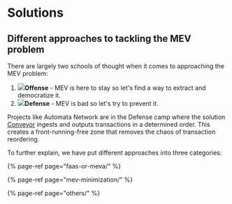 # Solutions

## Different approaches to tackling the MEV problem <a id="different-approaches-to-tackling-the-mev-problem"></a>

There are largely two schools of thought when it comes to approaching the MEV problem:

1. ![](../.gitbook/assets/image%20%2810%29.png)**Offense** - MEV is here to stay so let's find a way to extract and democratize it.
2. ![](../.gitbook/assets/image%20%283%29.png)**Defense** - MEV is bad so let's try to prevent it.

Projects like Automata Network are in the Defense camp where the solution [Conveyor](https://docs.ata.network/mev/solutions/mev-minimization-prevention/#conveyor-the-automata-network-approach-to-tackling-mev) ingests and outputs transactions in a determined order. This creates a front-running-free zone that removes the chaos of transaction reordering.

To further explain, we have put different approaches into three categories:

{% page-ref page="faas-or-meva/" %}

{% page-ref page="mev-minimization/" %}

{% page-ref page="others/" %}





